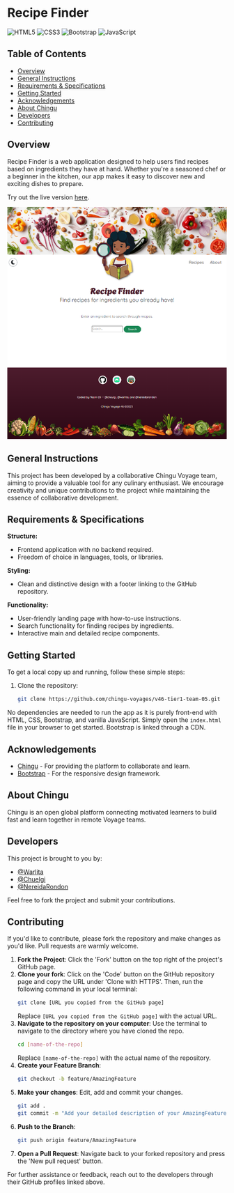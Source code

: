 # Recipe Finder

![HTML5](https://img.shields.io/badge/HTML5-E34F26?style=for-the-badge&logo=html5&logoColor=white)
![CSS3](https://img.shields.io/badge/CSS3-1572B6?style=for-the-badge&logo=css3&logoColor=white)
![Bootstrap](https://img.shields.io/badge/Bootstrap-563D7C?style=for-the-badge&logo=bootstrap&logoColor=white)
![JavaScript](https://img.shields.io/badge/JavaScript-F7DF1E?style=for-the-badge&logo=javascript&logoColor=black)

## Table of Contents
- [Overview](#overview)
- [General Instructions](#general-instructions)
- [Requirements & Specifications](#requirements--specifications)
- [Getting Started](#getting-started)
- [Acknowledgements](#acknowledgements)
- [About Chingu](#about-chingu)
- [Developers](#developers)
- [Contributing](#contributing)

## Overview

Recipe Finder is a web application designed to help users find recipes based on ingredients they have at hand. Whether you're a seasoned chef or a beginner in the kitchen, our app makes it easy to discover new and exciting dishes to prepare.

Try out the live version [here](https://chingu-voyages.github.io/v46-tier1-team-05/).

![Recipe Finder](./assets/app-screenshot.png)


## General Instructions

This project has been developed by a collaborative Chingu Voyage team, aiming to provide a valuable tool for any culinary enthusiast. We encourage creativity and unique contributions to the project while maintaining the essence of collaborative development.

## Requirements & Specifications

**Structure:**
- Frontend application with no backend required.
- Freedom of choice in languages, tools, or libraries.

**Styling:**
- Clean and distinctive design with a footer linking to the GitHub repository.

**Functionality:**
- User-friendly landing page with how-to-use instructions.
- Search functionality for finding recipes by ingredients.
- Interactive main and detailed recipe components.

## Getting Started

To get a local copy up and running, follow these simple steps:

1. Clone the repository:
   ```bash
   git clone https://github.com/chingu-voyages/v46-tier1-team-05.git
   ```

No dependencies are needed to run the app as it is purely front-end with HTML, CSS, Bootstrap, and vanilla JavaScript. Simply open the `index.html` file in your browser to get started. Bootstrap is linked through a CDN.

## Acknowledgements

- [Chingu](https://www.chingu.io/) - For providing the platform to collaborate and learn.
- [Bootstrap](https://getbootstrap.com/) - For the responsive design framework.
<!-- - [RapidAPI](https://rapidapi.com/hub) - If any API is used. -->

## About Chingu

Chingu is an open global platform connecting motivated learners to build fast and learn together in remote Voyage teams.

## Developers

This project is brought to you by:

- [@Warlita](https://github.com/Warlita)
- [@Chuelgi](https://github.com/chuelgi)
- [@NereidaRondon](https://github.com/NereidaRondon)

Feel free to fork the project and submit your contributions. 

## Contributing

If you'd like to contribute, please fork the repository and make changes as you'd like. Pull requests are warmly welcome.

1. **Fork the Project**: Click the 'Fork' button on the top right of the project's GitHub page.
2. **Clone your fork**: Click on the 'Code' button on the GitHub repository page and copy the URL under 'Clone with HTTPS'. Then, run the following command in your local terminal:
    ```bash
    git clone [URL you copied from the GitHub page]
    ```
    Replace `[URL you copied from the GitHub page]` with the actual URL.
3. **Navigate to the repository on your computer**: Use the terminal to navigate to the directory where you have cloned the repo.
    ```sh
    cd [name-of-the-repo]
    ```
    Replace `[name-of-the-repo]` with the actual name of the repository.    
4. **Create your Feature Branch**: 
   ```bash
   git checkout -b feature/AmazingFeature
   ```
5. **Make your changes**: Edit, add and commit your changes.
    ```bash
    git add .
    git commit -m "Add your detailed description of your AmazingFeature or changes"
    ```   
6. **Push to the Branch**: 
   ```bash
   git push origin feature/AmazingFeature
   ```
7. **Open a Pull Request**: Navigate back to your forked repository and press the 'New pull request' button.

For further assistance or feedback, reach out to the developers through their GitHub profiles linked above.
